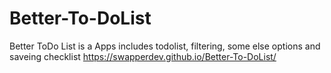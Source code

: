# Better-To-DoList
Better ToDo List is a Apps includes todolist, filtering, some else options and saveing checklist
https://swapperdev.github.io/Better-To-DoList/
